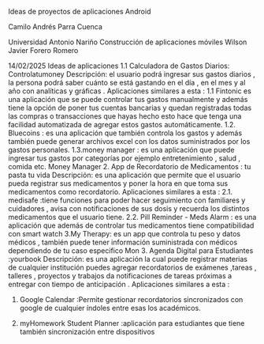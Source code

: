 Ideas de proyectos de aplicaciones Android
 
 
 
 
 
 
Camilo Andrés Parra Cuenca
 
 
 
 
 
 
Universidad Antonio Nariño
 Construcción de aplicaciones móviles
 Wilson Javier Forero Romero



 
 
 
 
 
 

 14/02/2025
Ideas de aplicaciones
1.1 Calculadora de Gastos Diarios: Controlatumoney
Descripción: el usuario podrá ingresar sus gastos diarios , la persona podrá saber cuánto se está gastando en el día , en el mes y al año con analíticas y gráficas .
Aplicaciones similares a esta :
1.1 Fintonic es una aplicación que se puede controlar tus gastos  manualmente y además tiene la opción de poner tus cuentas bancarias  y quedan registradas todas las compras o transacciones que hayas hecho esto hace que tenga una facilidad  automatizada de agregar estos gastos automáticamente.
1.2. Bluecoins : es una aplicación que también controla los gastos  y además también puede generar archivos excel con los datos suministrados por los gastos  personales.
1.3.money manager : es una aplicación que puede ingresar tus gastos por categorías por ejemplo entretenimiento , salud , comida etc. Money  Manager
2. App de Recordatorio de Medicamentos : tu pasta tu vida
Descripción: es una aplicación que permite que el usuario pueda registrar sus medicamentos  y poner la hora en que toma sus medicamentos como recordatorio.
Aplicaciones similares a esta :
2.1. medisafe :tiene funciones para poder hacer seguimiento con familiares y cuidadores , avisa con notificaciones de sus dosis y recuerda los distintos medicamentos que el usuario tiene.
2.2. Pill Reminder - Meds Alarm : es una aplicación que  además de controlar tus medicamentos tiene compatibilidad con smart watch
3.My Therapy: es un app que controla tu peso y datos médicos , también puede tener información suministrada con médicos dependiendo de tu caso especifico 
Mon
3. Agenda Digital para Estudiantes :yourbook
Descripción: es una aplicación la cual puede registrar materias de cualquier institución puedes agregar recordatorios de exámenes ,tareas , talleres , proyectos y trabajos da notificaciones de tareas próximas a entregar con tiempo de anticipación .
Aplicaciones similares a esta :
1. Google Calendar :Permite gestionar recordatorios sincronizados con google de cualquier índoles entre esas los académicos.

2. myHomework Student Planner :aplicación para estudiantes que tiene también sincronización entre dispositivos






 
 
